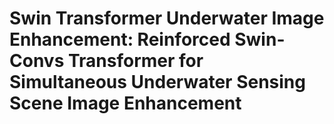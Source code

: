 # Swin Transformer Underwater Image Enhancement: Reinforced Swin-Convs Transformer for Simultaneous Underwater Sensing Scene Image Enhancement

